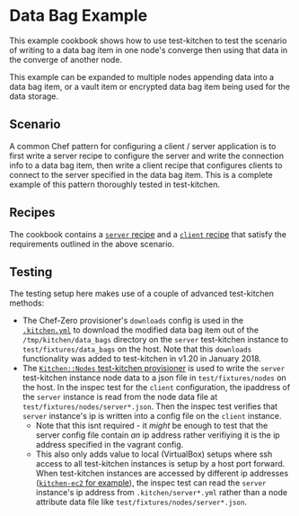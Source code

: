 # Data Bag Example

This example cookbook shows how to use test-kitchen to test the scenario of writing to a data bag item in one node's converge then using that data in the converge of another node.

This example can be expanded to multiple nodes appending data into a data bag item, or a vault item or encrypted data bag item being used for the data storage.

## Scenario

A common Chef pattern for configuring a client / server application is to first write a server recipe to configure the server and write the connection info to a data bag item, then write a client recipe that configures clients to connect to the server specified in the data bag item. This is a complete example of this pattern thoroughly tested in test-kitchen.

## Recipes

The cookbook contains a [`server` recipe](./recipes/server.rb) and a [`client` recipe](./recipes/client.rb) that satisfy the requirements outlined in the above scenario.

## Testing

The testing setup here makes use of a couple of advanced test-kitchen methods:

- The Chef-Zero provisioner's `downloads` config is used in the [`.kitchen.yml`](./.kitchen.yml) to download the modified data bag item out of the `/tmp/kitchen/data_bags` directory on the `server` test-kitchen instance to `test/fixtures/data_bags` on the host. Note that this `downloads` functionality was added to test-kitchen in v1.20 in January 2018.
- The [`Kitchen::Nodes` test-kitchen provisioner](https://github.com/mwrock/kitchen-nodes) is used to write the `server` test-kitchen instance node data to a json file in `test/fixtures/nodes` on the host. In the inspec test for the `client` configuration, the ipaddress of the `server` instance is read from the node data file at `test/fixtures/nodes/server*.json`. Then the inspec test verifies that `server` instance's ip is written into a config file on the `client` instance.
  - Note that this isnt required - it _might_ be enough to test that the server config file contain _an_ ip address rather verifiying it is the ip address specified in the vagrant config.
  - This also only adds value to local (VirtualBox) setups where ssh access to all test-kitchen instances is setup by a host port forward. When test-kitchen instances are accessed by different ip addresses ([`kitchen-ec2` for example](https://github.com/test-kitchen/kitchen-ec2)), the inspec test can read the `server` instance's ip address from `.kitchen/server*.yml` rather than a node attribute data file like `test/fixtures/nodes/server*.json`.
